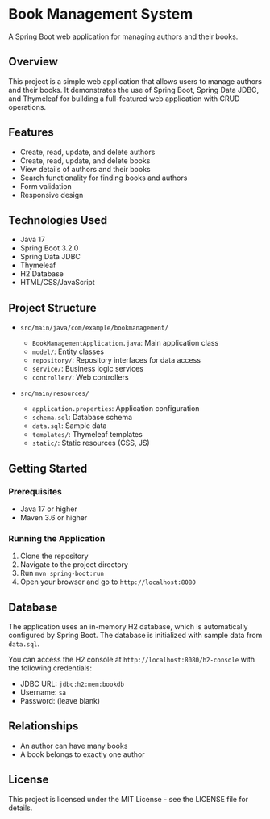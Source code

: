 # Book Management System

A Spring Boot web application for managing authors and their books.

## Overview

This project is a simple web application that allows users to manage authors and their books. It demonstrates the use of Spring Boot, Spring Data JDBC, and Thymeleaf for building a full-featured web application with CRUD operations.

## Features

- Create, read, update, and delete authors
- Create, read, update, and delete books
- View details of authors and their books
- Search functionality for finding books and authors
- Form validation
- Responsive design

## Technologies Used

- Java 17
- Spring Boot 3.2.0
- Spring Data JDBC
- Thymeleaf
- H2 Database
- HTML/CSS/JavaScript

## Project Structure

- `src/main/java/com/example/bookmanagement/`
  - `BookManagementApplication.java`: Main application class
  - `model/`: Entity classes
  - `repository/`: Repository interfaces for data access
  - `service/`: Business logic services
  - `controller/`: Web controllers

- `src/main/resources/`
  - `application.properties`: Application configuration
  - `schema.sql`: Database schema
  - `data.sql`: Sample data
  - `templates/`: Thymeleaf templates
  - `static/`: Static resources (CSS, JS)

## Getting Started

### Prerequisites

- Java 17 or higher
- Maven 3.6 or higher

### Running the Application

1. Clone the repository
2. Navigate to the project directory
3. Run `mvn spring-boot:run`
4. Open your browser and go to `http://localhost:8080`

## Database

The application uses an in-memory H2 database, which is automatically configured by Spring Boot. The database is initialized with sample data from `data.sql`.

You can access the H2 console at `http://localhost:8080/h2-console` with the following credentials:
- JDBC URL: `jdbc:h2:mem:bookdb`
- Username: `sa`
- Password: (leave blank)

## Relationships

- An author can have many books
- A book belongs to exactly one author

## License

This project is licensed under the MIT License - see the LICENSE file for details.